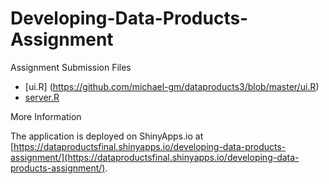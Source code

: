 Developing-Data-Products-Assignment
===================================

Assignment Submission Files
- [ui.R] (https://github.com/michael-gm/dataproducts3/blob/master/ui.R)
- [server.R](https://github.com/michael-gm/dataproducts3/blob/master/server.R)

More Information

The application is deployed on ShinyApps.io at [https://dataproductsfinal.shinyapps.io/developing-data-products-assignment/](https://dataproductsfinal.shinyapps.io/developing-data-products-assignment/).